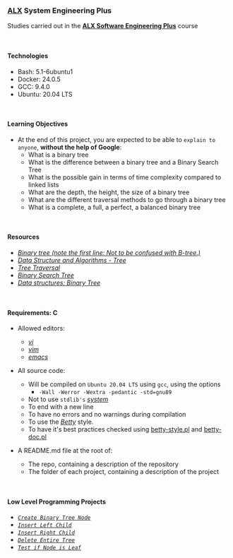 ### [ALX](https://www.alxafrica.com/) System Engineering Plus

Studies carried out in the **[ALX Software Engineering Plus](https://www.alxafrica.com/software-engineering-plus/)** course

<br />

#### Technologies

* Bash:     5.1-6ubuntu1
* Docker:   24.0.5
* GCC:      9.4.0
* Ubuntu:   20.04 LTS

<br />

#### Learning Objectives

* At the end of this project, you are expected to be able to `explain to anyone`, **without the help of Google**:
    * What is a binary tree
    * What is the difference between a binary tree and a Binary Search Tree
    * What is the possible gain in terms of time complexity compared to linked lists
    * What are the depth, the height, the size of a binary tree
    * What are the different traversal methods to go through a binary tree
    * What is a complete, a full, a perfect, a balanced binary tree

<br />

#### Resources

* _[Binary tree (note the first line: Not to be confused with B-tree.)](https://en.wikipedia.org/wiki/Binary_tree)_
* _[Data Structure and Algorithms - Tree](https://www.tutorialspoint.com/data_structures_algorithms/tree_data_structure.htm)_
* _[Tree Traversal](https://www.programiz.com/dsa/tree-traversal)_
* _[Binary Search Tree](https://en.wikipedia.org/wiki/Binary_search_tree)_
* _[Data structures: Binary Tree](https://www.youtube.com/watch?v=H5JubkIy_p8)_

<br />

#### Requirements: C

* Allowed editors:
    * _[vi](https://www.geeksforgeeks.org/vi-editor-unix/)_
    * _[vim](https://www.geeksforgeeks.org/getting-started-with-vim-editor-in-linux/)_
    * _[emacs](https://www.geeksforgeeks.org/emacs-command-in-linux-with-examples/)_

* All source code:
    * Will be compiled on `Ubuntu 20.04 LTS` using `gcc`, using the options
        * `-Wall -Werror -Wextra -pedantic -std=gnu89`
    * Not to use `stdlib's` _[system](https://www.geeksforgeeks.org/system-call-in-c/)_
    * To end with a new line
    * To have no errors and no warnings during compilation
    * To use the _[Betty](https://github.com/alx-tools/Betty)_ style.
    * To have it's best practices checked using [betty-style.pl](https://github.com/alx-tools/Betty/blob/master/betty-style.pl) and [betty-doc.pl](https://github.com/alx-tools/Betty/blob/master/betty-doc.pl)

* A README.md file at the root of:
    * The repo, containing a description of the repository
    * The folder of each project, containing a description of the project

<br />

#### Low Level Programming Projects

* _[`Create Binary Tree Node`](0-binary_tree_node.c)_
* _[`Insert Left Child`](1-binary_tree_insert_left.c)_
* _[`Insert Right Child`](2-binary_tree_insert_right.c)_
* _[`Delete Entire Tree`](3-binary_tree_delete.c)_
* _[`Test if Node is Leaf`](4-binary_tree_is_leaf.c)_

<br />
